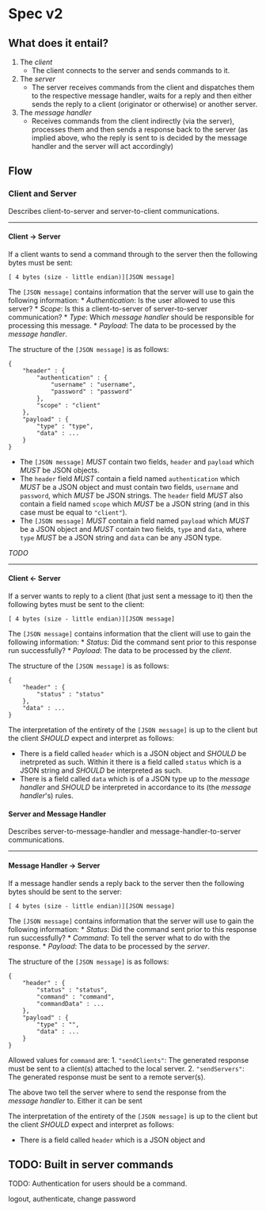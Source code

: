 Spec v2
=======

## What does it entail?

1. The *client*
	* The client connects to the server and sends commands
	to it.
2. The *server*
	* The server receives commands from the client and 
	dispatches them to the respective message handler,
	waits for a reply and then either sends the reply
	to a client (originator or otherwise) or another
	server.
3. The *message handler*
	* Receives commands from the client indirectly (via
	the server), processes them and then sends a response
	back to the server (as implied above, who the reply
	is sent to is decided by the message handler and the
	server will act accordingly)

## Flow

### Client and Server

Describes client-to-server and server-to-client communications.

<hr>

#### Client -> Server

If a client wants to send a command through to the server
then the following bytes must be sent:

````
[ 4 bytes (size - little endian)][JSON message]
````

The `[JSON message]` contains information that the server will
use to gain the following information:
	* *Authentication*: Is the user allowed to use this server?
	* *Scope*: Is this a client-to-server of server-to-server
		communication?
	* *Type*: Which _message handler_ should be responsible for
		processing this message.
	* *Payload*: The data to be processed by the _message handler_.

The structure of the `[JSON message]` is as follows:

````
{
	"header" : {
		"authentication" : {
			"username" : "username",
			"password" : "password"
		},
		"scope" : "client"
	},
	"payload" : {
		"type" : "type",
		"data" : ...
	}
}
````

* The `[JSON message]` *MUST* contain two fields, `header` and `payload`
which *MUST* be JSON objects.
* The `header` field *MUST* contain a field named `authentication` which
*MUST* be a JSON object and must contain two fields, `username` and `password`,
which *MUST* be JSON strings. The `header` field *MUST* also contain a field
named `scope` which *MUST* be a JSON string (and in this case must be equal
to `"client"`).
* The `[JSON message]` *MUST* contain a field named `payload` which *MUST*
be a JSON object and *MUST* contain two fields, `type` and `data`, where
`type` *MUST* be a JSON string and `data` can be any JSON type.

*TODO*

<hr>

#### Client <- Server

If a server wants to reply to a client (that just sent a message to it) then
the following bytes must be sent to the client:

````
[ 4 bytes (size - little endian)][JSON message]
````

The `[JSON message]` contains information that the client will
use to gain the following information:
	* *Status*: Did the command sent prior to this response
		run successfully?
	* *Payload*: The data to be processed by the _client_.

The structure of the `[JSON message]` is as follows:

````
{
	"header" : {
		"status" : "status"
	},
	"data" : ...
}
````

The interpretation of the entirety of the `[JSON message]` is up
to the client but the client *SHOULD* expect and interpret as
follows:

* There is a field called `header` which is a JSON object and
*SHOULD* be inetrpreted as such. Within it there is a field
called `status` which is a JSON string and *SHOULD* be interpreted
as such.
* There is a field called `data` which is of a JSON type up to
the _message handler_ and *SHOULD* be interpreted in accordance to
its (the _message handler_'s) rules.


#### Server and Message Handler

Describes server-to-message-handler and message-handler-to-server communications.

<hr>

#### Message Handler -> Server

If a message handler sends a reply back to the server then the following
bytes should be sent to the server:

````
[ 4 bytes (size - little endian)][JSON message]
````

The `[JSON message]` contains information that the server will
use to gain the following information:
	* *Status*: Did the command sent prior to this response
		run successfully?
	* *Command*: To tell the server what to do with the response.
	* *Payload*: The data to be processed by the _server_.

The structure of the `[JSON message]` is as follows:

````
{
	"header" : {
		"status" : "status",
		"command" : "command",
		"commandData" : ...
	},
	"payload" : {
		"type" : "",
		"data" : ...
	}
}
````

Allowed values for `command` are:
	1. `"sendClients"`: The generated response must be sent to a client(s)
		attached to the local server.
	2. `"sendServers"`: The generated response must be sent to a remote
		server(s).

The above two tell the server where to send the response from the
_message handler_ to. Either it can be sent

The interpretation of the entirety of the `[JSON message]` is up
to the client but the client *SHOULD* expect and interpret as
follows:

* There is a field called `header` which is a JSON object and





## TODO: Built in server commands

TODO: Authentication for users should be a command.

logout, authenticate, change password